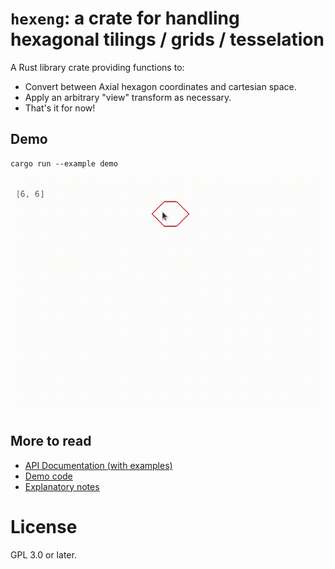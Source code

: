 # `hexeng`: a crate for handling hexagonal tilings / grids / tesselation

A Rust library crate providing functions to:

* Convert between Axial hexagon coordinates and cartesian space.
* Apply an arbitrary "view" transform as necessary.
* That's it for now!

## Demo

```
cargo run --example demo
```

![Demo gif](demo.gif)

## More to read

* [API Documentation (with examples)](https://jthorniley.github.io/hexeng/doc/hexeng)
* [Demo code](https://github.com/jthorniley/hexeng/blob/master/examples/demo.rs)
* [Explanatory notes](https://jthorniley.github.io/notebooks/hex.html)

# License

GPL 3.0 or later.
